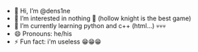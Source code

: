 - 👋 Hi, I’m @dens1ne
- 👀 I’m interested in nothing 🚫 (hollow knight is the best game)
- 🌱 I’m currently learning python and c++ (html...) 💀💀💀
- 😄 Pronouns: he/his
- ⚡ Fun fact: i'm useless 😁😁😁
